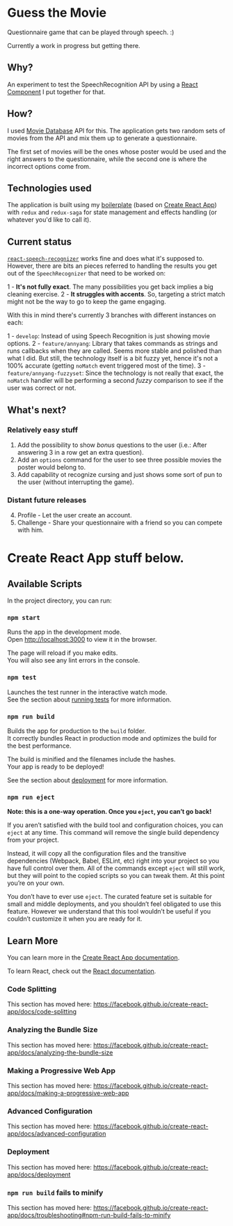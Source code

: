 # Guess the Movie

Questionnaire game that can be played through speech. :)

Currently a work in progress but getting there.

## Why?

An experiment to test the SpeechRecognition API by using a [React Component](https://github.com/loqtor/react-speech-recognizer) I put together for that.

## How?

I used [Movie Database](https://www.themoviedb.org/) API for this. The application gets two random sets of movies from the API and mix them up to generate a questionnaire.

The first set of movies will be the ones whose poster would be used and the right answers to the questionnaire, while the second one is where the incorrect options come from.

## Technologies used

The application is built using my [boilerplate](https://github.com/loqtor/react-boilerplate) (based on [Create React App](https://github.com/facebook/create-react-app)) with `redux` and `redux-saga` for state management and effects handling (or whatever you'd like to call it).

## Current status

[`react-speech-recognizer`](https://github.com/loqtor/react-speech-recognizer) works fine and does what it's supposed to. However, there are bits an pieces referred to handling the results you get out of the `SpeechRecognizer` that need to be worked on:

1 - **It's not fully exact**. The many possibilities you get back implies a big cleaning exercise.
2 - **It struggles with accents**. So, targeting a strict match might not be the way to go to keep the game engaging.

With this in mind there's currently 3 branches with different instances on each:

1 - `develop`: Instead of using Speech Recognition is just showing movie options.
2 - `feature/annyang`: Library that takes commands as strings and runs callbacks when they are called. Seems more stable and polished than what I did. But still, the technology itself is a bit fuzzy yet, hence it's not a 100% accurate (getting `noMatch` event triggered most of the time).
3 - `feature/annyang-fuzzyset`: Since the technology is not really that exact, the `noMatch` handler will be performing a second _fuzzy_ comparison to see if the user was correct or not.

## What's next?

### Relatively easy stuff

1. Add the possibility to show _bonus_ questions to the user (i.e.: After answering 3 in a row get an extra question).
2. Add an `options` command for the user to see three possible movies the poster would belong to.
3. Add capability ot recognize cursing and just shows some sort of pun to the user (without interrupting the game).

### Distant future releases

4. Profile - Let the user create an account.
5. Challenge - Share your questionnaire with a friend so you can compete with him.

# Create React App stuff below.

## Available Scripts

In the project directory, you can run:

### `npm start`

Runs the app in the development mode.<br />
Open [http://localhost:3000](http://localhost:3000) to view it in the browser.

The page will reload if you make edits.<br />
You will also see any lint errors in the console.

### `npm test`

Launches the test runner in the interactive watch mode.<br />
See the section about [running tests](https://facebook.github.io/create-react-app/docs/running-tests) for more information.

### `npm run build`

Builds the app for production to the `build` folder.<br />
It correctly bundles React in production mode and optimizes the build for the best performance.

The build is minified and the filenames include the hashes.<br />
Your app is ready to be deployed!

See the section about [deployment](https://facebook.github.io/create-react-app/docs/deployment) for more information.

### `npm run eject`

**Note: this is a one-way operation. Once you `eject`, you can’t go back!**

If you aren’t satisfied with the build tool and configuration choices, you can `eject` at any time. This command will remove the single build dependency from your project.

Instead, it will copy all the configuration files and the transitive dependencies (Webpack, Babel, ESLint, etc) right into your project so you have full control over them. All of the commands except `eject` will still work, but they will point to the copied scripts so you can tweak them. At this point you’re on your own.

You don’t have to ever use `eject`. The curated feature set is suitable for small and middle deployments, and you shouldn’t feel obligated to use this feature. However we understand that this tool wouldn’t be useful if you couldn’t customize it when you are ready for it.

## Learn More

You can learn more in the [Create React App documentation](https://facebook.github.io/create-react-app/docs/getting-started).

To learn React, check out the [React documentation](https://reactjs.org/).

### Code Splitting

This section has moved here: https://facebook.github.io/create-react-app/docs/code-splitting

### Analyzing the Bundle Size

This section has moved here: https://facebook.github.io/create-react-app/docs/analyzing-the-bundle-size

### Making a Progressive Web App

This section has moved here: https://facebook.github.io/create-react-app/docs/making-a-progressive-web-app

### Advanced Configuration

This section has moved here: https://facebook.github.io/create-react-app/docs/advanced-configuration

### Deployment

This section has moved here: https://facebook.github.io/create-react-app/docs/deployment

### `npm run build` fails to minify

This section has moved here: https://facebook.github.io/create-react-app/docs/troubleshooting#npm-run-build-fails-to-minify
